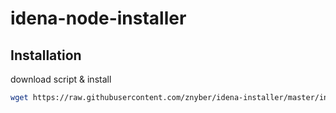 # idena-node-installer
## Installation

download script & install
```bash
wget https://raw.githubusercontent.com/znyber/idena-installer/master/install-node.sh && chmod +x install-node.sh && ./install-node.sh
```

